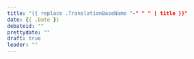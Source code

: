```yaml
---
title: "{{ replace .TranslationBaseName "-" " " | title }}"
date: {{ .Date }}
debateid: ""
prettydate: ""
draft: true
leader: ""
---
```


